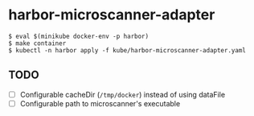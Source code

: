 # harbor-microscanner-adapter

```
$ eval $(minikube docker-env -p harbor)
$ make container
$ kubectl -n harbor apply -f kube/harbor-microscanner-adapter.yaml
```

## TODO

- [ ] Configurable cacheDir (`/tmp/docker`) instead of using dataFile
- [ ] Configurable path to microscanner's executable
